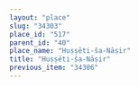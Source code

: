 ```yaml
---
layout: "place"
slug: "34303"
place_id: "517"
parent_id: "40"
place_name: "Huṣṣēti-ša-Nāṣir"
title: "Huṣṣēti-ša-Nāṣir"
previous_item: "34306"
---
```

